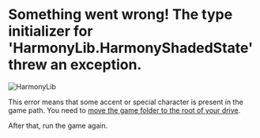 # Something went wrong! The type initializer for 'HarmonyLib.HarmonyShadedState' threw an exception.

![HarmonyLib](/en/assets/errors/harmonylib.png)

This error means that some accent or special character is present in the game path. You need to [move the game folder to the root of your drive](/en/root-drive.md).

After that, run the game again.